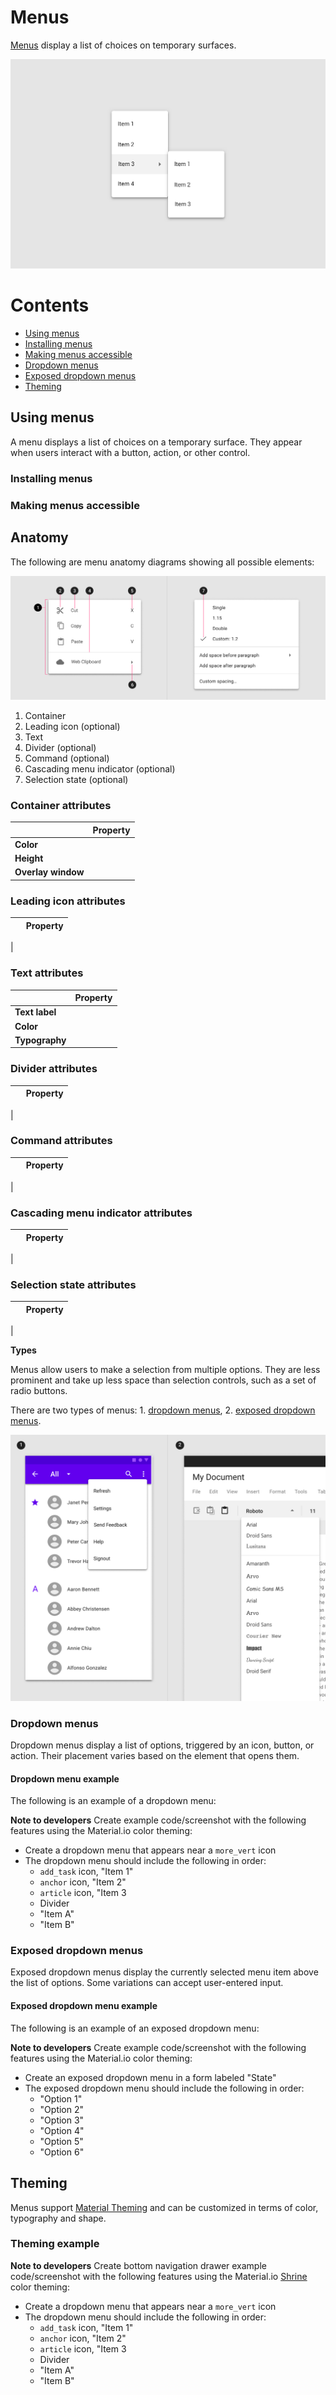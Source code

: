 <!--docs:
title: "Menus"
layout: detail
section: components
excerpt: "Menus display a list of choices on temporary surfaces."
iconId: 
path: /catalog/menus/
api_doc_root: true
-->

# Menus

[Menus](https://material.io/components/menus/#) display a list of choices on temporary surfaces.

![Menu hero example showing two cascading menus](assets/menus-hero.png)

# Contents

* [Using menus](#using-menus)
* [Installing menus](#installing-menus)
* [Making menus accessible](#making-menus-accessible)
* [Dropdown menus](#dropdown-menus)
* [Exposed dropdown menus](#exposed-dropdown-menus)
* [Theming](#theming)

## Using menus

A menu displays a list of choices on a temporary surface. They appear when users interact with a button, action, or other control.

### Installing menus

### Making menus accessible

## Anatomy

The following are menu anatomy diagrams showing all possible elements:

![Menus anatomy diagrams](assets/menus-anatomy-composite.png)

1. Container
1. Leading icon (optional)
1. Text
1. Divider (optional)
1. Command (optional)
1. Cascading menu indicator (optional)
1. Selection state (optional)

### Container attributes

&nbsp; | Property
------ | --------- 
**Color** |  
**Height** |  
**Overlay window** |

### Leading icon attributes


&nbsp;         | Property
-------------- | ------------------------ 
 | 


### Text attributes


&nbsp;         | Property
-------------- | ------------------------ 
**Text label** | 
**Color**      | 
**Typography** | 


### Divider attributes


&nbsp;         | Property
-------------- | ------------------------ 
 | 


### Command attributes


&nbsp;         | Property
-------------- | ------------------------ 
 | 


### Cascading menu indicator attributes


&nbsp;         | Property
-------------- | ------------------------ 
 | 


### Selection state attributes


&nbsp;         | Property
-------------- | ------------------------ 
 | 


**Types**

Menus allow users to make a selection from multiple options. They are less prominent and take up less space than selection controls, such as a set of radio buttons.

There are two types of menus: 1\. [dropdown menus](#dropdown-menus), 2\. [exposed dropdown menus](#exposed-dropdown-menus).

![Composite image of example dropdown and exposed dropdown menu types](assets/menu_types_composite.png)

### Dropdown menus

Dropdown menus display a list of options, triggered by an icon, button, or action. Their placement varies based on the element that opens them.

#### Dropdown menu example

The following is an example of a dropdown menu:

**Note to developers**
Create example code/screenshot with the following features using the Material.io color theming:
* Create a dropdown menu that appears near a `more_vert` icon
* The dropdown menu should include the following in order:
    * `add_task` icon, "Item 1"
    * `anchor` icon, "Item 2"
    * `article` icon, "Item 3
    * Divider
    * "Item A"
    * "Item B"

### Exposed dropdown menus

Exposed dropdown menus display the currently selected menu item above the list of options. Some variations can accept user-entered input.

#### Exposed dropdown menu example

The following is an example of an exposed dropdown menu:

**Note to developers**
Create example code/screenshot with the following features using the Material.io color theming:
* Create an exposed dropdown menu in a form labeled "State"
* The exposed dropdown menu should include the following in order:
    * "Option 1"
    * "Option 2"
    * "Option 3"
    * "Option 4"
    * "Option 5"
    * "Option 6"

## Theming


Menus support [Material Theming](https://material.io/components/chips/#theming) and can be customized in terms of color, typography and shape.

### Theming example

**Note to developers**
Create bottom navigation drawer example code/screenshot with the following features using the Material.io [Shrine](https://material.io/design/material-studies/shrine.html) color theming:
* Create a dropdown menu that appears near a `more_vert` icon
* The dropdown menu should include the following in order:
    * `add_task` icon, "Item 1"
    * `anchor` icon, "Item 2"
    * `article` icon, "Item 3
    * Divider
    * "Item A"
    * "Item B"


